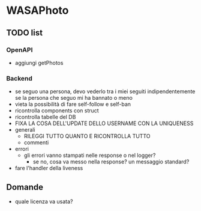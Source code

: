 # WASAPhoto

## TODO list

### OpenAPI

- aggiungi getPhotos

### Backend

- se seguo una persona, devo vederlo tra i miei seguiti indipendentemente se la persona che seguo mi ha bannato o meno
- vieta la possibilità di fare self-follow e self-ban
- ricontrolla components con struct
- ricontrolla tabelle del DB
- FIXA LA COSA DELL'UPDATE DELLO USERNAME CON LA UNIQUENESS
- generali
  - RILEGGI TUTTO QUANTO E RICONTROLLA TUTTO
  - commenti
- errori
  - gli errori vanno stampati nelle response o nel logger?
    - se no, cosa va messo nella response? un messaggio standard?
- fare l'handler della liveness

## Domande

- quale licenza va usata?
